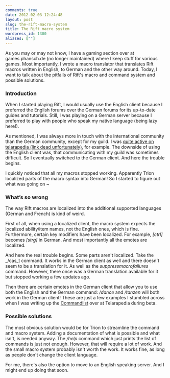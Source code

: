 ```yaml
---
comments: true
date: 2012-02-03 12:24:48
layout: post
slug: the-rift-macro-system
title: The Rift macro system
wordpress_id: 1300
aliases: [""]
---
```


As you may or may not know, I have a gaming section over at games.phansch.de (no longer maintained) where I keep stuff for various games.
Most importantly, I wrote a macro translator that translates Rift macros written in English, to German and the other way around. Today, I want to talk about the pitfalls of Rift's macro and command system and possible solutions. 


### Introduction

When I started playing Rift, I would usually use the English client because I preferred the English forums over the German forums for its up-to-date guides and tutorials. Still, I was playing on a German server because I preferred to play with people who speak my native language (being lazy here!).

As mentioned, I was always more in touch with the international community than the German community, except for my guild. I was [quite active on telarapedia (link dead unfortunately)](#), for example. The downside of using the English client was, that communicating with my guild was sometimes difficult. So I eventually switched to the German client. And here the trouble begins.

I quickly noticed that all my macros stopped working. Apparently Trion localized parts of the macro syntax into German! So I started to figure out what was going on ~


### What’s so wrong

The way Rift macros are localized into the additional supported languages (German and French) is kind of weird.

First of all, when using a localized client, the macro system expects the localized ability/item names, not the English ones, which is fine. Furthermore, certain key modifiers have been localized. For example, _[ctrl]_ becomes _[strg]_ in German. And most importantly all the emotes are localized.

And here the real trouble begins. Some parts aren't localized. Take the _/cas_t command. It works in the German client as well and there doesn't seem to be a translation for it. As well as the _suppressmacrofailures_ command. However, there once was a German translation available for it but stopped working a few updates ago.

<!--[![](http://wpimages.phansch.de/2012/02/macro.jpg)](http://wpimages.phansch.de/2012/02/macro.jpg)-->

Then there are certain emotes in the German client that allow you to use both the English and the German command: _/dance_ and _/tanzen_ will both work in the German client! These are just a few examples I stumbled across when I was writing up the [Commandlist](http://telarapedia.gamepedia.com/Commands) over at Telarapedia during beta. 

### Possible solutions


The most obvious solution would be for Trion to streamline the command and macro system. Adding a documentation of what is possible and what isn't, is needed anyway. The _/help_ command which just prints the list of commands is just not enough. However, that will require a lot of work. And the small macro system probably isn't worth the work. It works fine, as long as people don't change the client language.

For me, there's also the option to move to an English speaking server. And I might end up doing that soon.

